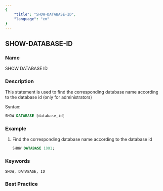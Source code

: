 ```yaml
---
{
    "title": "SHOW-DATABASE-ID",
    "language": "en"
}
---
```


<!--
Licensed to the Apache Software Foundation (ASF) under one
or more contributor license agreements.  See the NOTICE file
distributed with this work for additional information
regarding copyright ownership.  The ASF licenses this file
to you under the Apache License, Version 2.0 (the
"License"); you may not use this file except in compliance
with the License.  You may obtain a copy of the License at

  http://www.apache.org/licenses/LICENSE-2.0

Unless required by applicable law or agreed to in writing,
software distributed under the License is distributed on an
"AS IS" BASIS, WITHOUT WARRANTIES OR CONDITIONS OF ANY
KIND, either express or implied.  See the License for the
specific language governing permissions and limitations
under the License.
-->

## SHOW-DATABASE-ID

### Name

SHOW DATABASE ID

### Description

This statement is used to find the corresponding database name according to the database id (only for administrators)

Syntax:

```sql
SHOW DATABASE [database_id]
````

### Example

1. Find the corresponding database name according to the database id

    ```sql
    SHOW DATABASE 1001;
    ````

### Keywords

    SHOW, DATABASE, ID

### Best Practice

